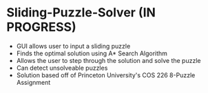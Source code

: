 # Sliding-Puzzle-Solver (IN PROGRESS)
- GUI allows user to input a sliding puzzle 
- Finds the optimal solution using A* Search Algorithm
- Allows the user to step through the solution and solve the puzzle
- Can detect unsolveable puzzles
- Solution based off of Princeton University's COS 226 8-Puzzle Assignment
